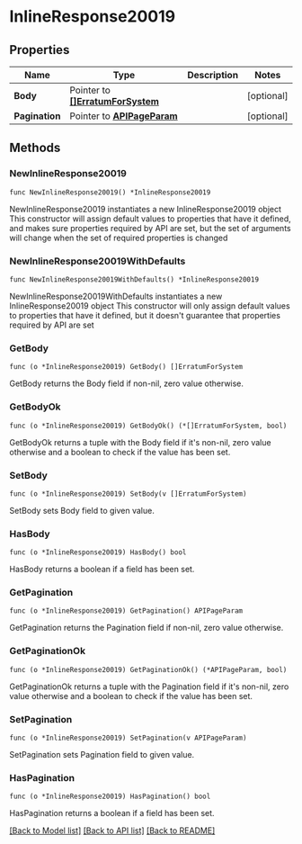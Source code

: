 # InlineResponse20019

## Properties

Name | Type | Description | Notes
------------ | ------------- | ------------- | -------------
**Body** | Pointer to [**[]ErratumForSystem**](ErratumForSystem.md) |  | [optional] 
**Pagination** | Pointer to [**APIPageParam**](APIPageParam.md) |  | [optional] 

## Methods

### NewInlineResponse20019

`func NewInlineResponse20019() *InlineResponse20019`

NewInlineResponse20019 instantiates a new InlineResponse20019 object
This constructor will assign default values to properties that have it defined,
and makes sure properties required by API are set, but the set of arguments
will change when the set of required properties is changed

### NewInlineResponse20019WithDefaults

`func NewInlineResponse20019WithDefaults() *InlineResponse20019`

NewInlineResponse20019WithDefaults instantiates a new InlineResponse20019 object
This constructor will only assign default values to properties that have it defined,
but it doesn't guarantee that properties required by API are set

### GetBody

`func (o *InlineResponse20019) GetBody() []ErratumForSystem`

GetBody returns the Body field if non-nil, zero value otherwise.

### GetBodyOk

`func (o *InlineResponse20019) GetBodyOk() (*[]ErratumForSystem, bool)`

GetBodyOk returns a tuple with the Body field if it's non-nil, zero value otherwise
and a boolean to check if the value has been set.

### SetBody

`func (o *InlineResponse20019) SetBody(v []ErratumForSystem)`

SetBody sets Body field to given value.

### HasBody

`func (o *InlineResponse20019) HasBody() bool`

HasBody returns a boolean if a field has been set.

### GetPagination

`func (o *InlineResponse20019) GetPagination() APIPageParam`

GetPagination returns the Pagination field if non-nil, zero value otherwise.

### GetPaginationOk

`func (o *InlineResponse20019) GetPaginationOk() (*APIPageParam, bool)`

GetPaginationOk returns a tuple with the Pagination field if it's non-nil, zero value otherwise
and a boolean to check if the value has been set.

### SetPagination

`func (o *InlineResponse20019) SetPagination(v APIPageParam)`

SetPagination sets Pagination field to given value.

### HasPagination

`func (o *InlineResponse20019) HasPagination() bool`

HasPagination returns a boolean if a field has been set.


[[Back to Model list]](../README.md#documentation-for-models) [[Back to API list]](../README.md#documentation-for-api-endpoints) [[Back to README]](../README.md)


